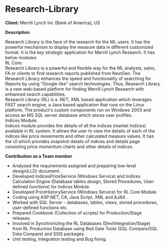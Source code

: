 # Research-Library

<b>Client: </b>Merrill Lynch Inc (Bank of America), US<br/>

<b>Description</b><br/>

Research Library is the face of the research for the ML users. It has the powerful mechanism to display 
the measure data in different customized format. It is the key strategic application for Merrill Lynch 
Research. It has below modules:<br/>
RL Core: <br/>
Research Library is a powerful and flexible way for the ML analysts, sales, FA or clients to find research 
reports published from NextGen. The Research Library enhances the speed and functionality of searching
for Reports by using "Google-like" search technologies. Thus, Research Library is a new web-based 
platform for finding Merrill Lynch Research with enhanced search capabilities.<br/>
Research Library (RL) is a .NET, XML based application which leverages FAST search engine, a Java 
based application that runs on the Linux platform. The product's custom components run on Windows 
2003 and access an MS SQL server database which stores user profiles.<br/>
Indices Module:<br/>
Indices module provides the details of all the indices (market Indices) available in RL system. It allows 
the user to view the details of each of the indices like price movements and other calculated measure 
values. It has the UI which provides snapshot details of indices and details page consisting price 
momentum charts and other details of indices.<br/>

<b>Contribution as a Team member</b><br/>

- Analysed the requirements assigned and preparing low-level design(LLD) document..
- Developed IndicesPriceService (Windows Service) and Indices Calculation Engine (Database
tables design, Stored Procedures, User-defined functions) for Indices Module.
- Developed PriceHistoryService (Windows Service) for RL Core Module
- Coding using ASP.NET, C#, Java Script, XML and AJAX.
- Worked with SQL Server - databases, tables, views, stored procedures, user-defined functions etc.
- Prepared Cookbook (Collection of scripts) for Production/Stage releases.
- Involved in Synchronizing the RL Databases (Dev/Integration/Stage) from RL Production Database using Red Gate Tools (SQL Compare/SQL Data Compare) and SSIS packages.
- Unit testing, Integration testing and Bug fixing.
